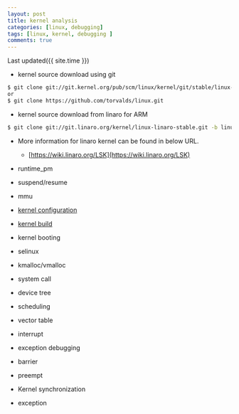 ```yaml
---
layout: post
title: kernel analysis
categories: [linux, debugging]
tags: [linux, kernel, debugging ]
comments: true
--- 
```

Last updated({{ site.time }})  
  
* kernel source download using git
```bash
$ git clone git://git.kernel.org/pub/scm/linux/kernel/git/stable/linux-stable.git
or
$ git clone https://github.com/torvalds/linux.git
```
* kernel source download from linaro for ARM
```bash
$ git clone git://git.linaro.org/kernel/linux-linaro-stable.git -b linux-linaro-lsk-v4.4-rt
```
* More information for linaro kernel can be found in below URL.
  * [https://wiki.linaro.org/LSK](https://wiki.linaro.org/LSK)
* runtime_pm
* suspend/resume
* mmu
* [kernel configuration](https://github.com/slowstarter80/my_wiki/wiki/Kernel-Configuration)
* [kernel build](https://github.com/slowstarter80/my_wiki/wiki/Kernel-build)
* kernel booting
* selinux
* kmalloc/vmalloc
* system call
* device tree
* scheduling
* vector table
* interrupt
* exception debugging
* barrier
* preempt
* Kernel synchronization

* exception


